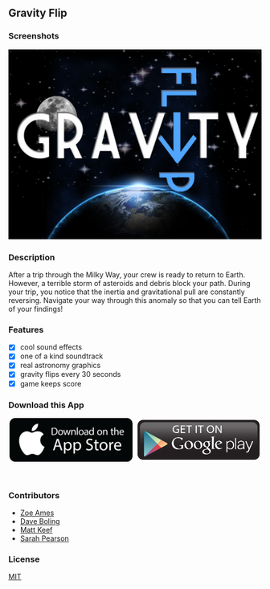 ## Gravity Flip

### Screenshots
![Image1](https://raw.githubusercontent.com/zoeames/falldown/master/docs/screenshots/gravityflip.png)

### Description
After a trip through the Milky Way, your crew is ready to return to Earth. However, a terrible storm of asteroids and debris block your path. During your trip, you notice that the inertia and gravitational pull are constantly reversing. Navigate your way through this anomaly so that you can tell Earth of your findings!

### Features
- [x] cool sound effects
- [x] one of a kind soundtrack
- [x] real astronomy graphics
- [x] gravity flips every 30 seconds
- [x] game keeps score

### Download this App
<a href="https://itunes.apple.com/TR/app/id932888940"><img src="docs/icons/itunes-app-store-logo.png" height="87px" width="250px" ></a>
<a href="https://play.google.com/store/apps/details?id=daveboling.gravity.flip"><img src="docs/icons/google-play-logo.png" height="87px" width="250px" ></a>

<br />


### Contributors
- [Zoe Ames](https://github.com/zoeames)
- [Dave Boling](https://github.com/kadowki)
- [Matt Keef](https://github.com/mkeef1)
- [Sarah Pearson](https://github.com/sarahMPearson)

### License
[MIT](LICENSE)
